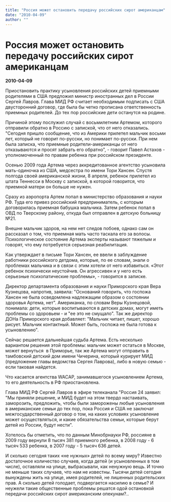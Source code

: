 ```yaml
---
title: "Россия может остановить передачу российских сирот американцам"
date: "2010-04-09"
author: ""
---
```


# Россия может остановить передачу российских сирот американцам

**2010-04-09** 

Приостановить практику усыновления российских детей приемными родителями в США предложил министр иностранных дел в России Сергей Лавров. Глава МИД РФ считает необходимым подписать с США двусторонний договор, где была бы четко прописана ответственность приемных родителей. До тех пор российские дети останутся на родине.

Причиной этому послужил случай с восьмилетним Артемом, которого отправили обратно в Россию с запиской, что от него отказались. "Сегодня пришло сообщение, что из Америки прилетел мальчик восьми лет, который не говорит по-русски, но понимает по-русски. При нем была записка, что приемные родители-американцы от него отказываются и просят забрать его обратно", - говорит Павел Астахов - уполномоченный по правам ребенка при российском президенте.

Осенью 2009 года Артема через аккредитованное агентство усыновила мать-одиночка из США, медсестра по имени Тори Хансен. Спустя полгода своей американской жизни, 8 апреля, ребенок прилетел из штата Теннесси в Москву с запиской, в которой говорится, что приемной матери он больше не нужен.

Сразу из аэропорта Артем попал в министерство образования и науки РФ. Туда его привез российский предприниматель, с которым договорилась приемная бабушка мальчика. Затем ребенок попал в ОВД по Тверскому району, откуда был отправлен в детскую больницу №21.

Внешне мальчик здоров, на нем нет следов побоев, однако сам он рассказал о том, что приемная мать часто таскала его за волосы. Психологическое состояние Артема эксперты называют тяжелым и говорят, что ему потребуется серьезная реабилитация.

Как утверждает в письме Тори Хансен, ее ввели в заблуждение работники российского детдома, которые, по ее словам, знали о проблемах мальчика и в связи с этим хотели от него избавиться. «Этот ребенок психически неустойчив. Он агрессивен и у него есть серьезные психопатические проблемы», - говорится в записке.

Директор департамента образования и науки Приморского края Вера Кузнецова, напротив, заявила: "Оснований говорить, что госпожа Хансен не была осведомлена надлежащим образом о состоянии здоровья Артема, нет". Американка, по словам Веры Кузнецовой, понимала: дети, которые воспитываются в детских домах, могут иметь проблемы со здоровьем - и "ее это не смущало". Так же директор ДОНа Приморского края добавляет: "Мальчик читает, пишет, хорошо рисует. Мальчик контактный. Может быть, госпожа не была готова к усыновлению".

Сейчас решается дальнейшая судьба Артема. Есть несколько вариантом решения этой проблемы: мальчик может остаться в Москве, может вернуться  в Приморье, так же Артема могут отправить в тамбовский детский дом имени Чичерина, который курирует МИД (предложение главы ведомства Сергея Лаврова), либо в новую семью - если таковая найдется.

Что касается агентства WACAP, занимавшегося усыновлением Артема, то его деятельность в РФ приостановлена.

Глава МИД РФ Сергей Лавров в эфире телеканала "Россия 24 заявил: "Мы приняли решение, и МИД будет на этом твердо настаивать, заморозить, предложить, чтобы были заморожены любые усыновления в американские семьи до тех пор, пока Россия и США не заключат межгосударственный договор о том, на каких условиях усыновление может осуществляться, и какие обязательства семьи, которые берут детей из России, будут нести".

Хотелось бы отметить, что по данным Минобрнауки РФ, россияне в 2009 году вернули 8 тысяч 381 приемного ребенка, в 2008 году - 6 тысяч 533 ребенка, в 2007 году - 5 тысяч 636 детей.

И сколько сегодня таких «не нужных» детей по всему миру? Известно достаточное количество случаев, когда детей (и усыновленных в том числе), оставляли на улице, выбрасывали, как ненужную вещь. И точно не меньше таких случаев, что нам не известны. Тысячи детей сегодня вынуждены жить на улице, имея родителей, не лишенных родительских прав. А сколько детей голодает, подвергается насилию в семье? И неужели такие общественные проблемы решатся одой остановкой передачи российских сирот американским опекунам?..